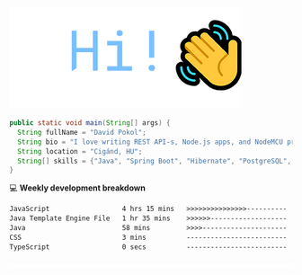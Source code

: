 ![Hi!](assets/images/hi.png)

```java
public static void main(String[] args) {
  String fullName = "David Pokol";
  String bio = "I love writing REST API-s, Node.js apps, and NodeMCU programs";
  String location = "Cigánd, HU";
  String[] skills = {"Java", "Spring Boot", "Hibernate", "PostgreSQL", "Git"};
}
```

💻 **Weekly development breakdown**
<!--START_SECTION:waka-->

```txt
JavaScript                  4 hrs 15 mins   >>>>>>>>>>>>>>>----------   61.77 %
Java Template Engine File   1 hr 35 mins    >>>>>>-------------------   23.09 %
Java                        58 mins         >>>>---------------------   14.20 %
CSS                         3 mins          -------------------------   00.94 %
TypeScript                  0 secs          -------------------------   00.01 %
```

<!--END_SECTION:waka-->

![footer](assets/images/footer.png)

